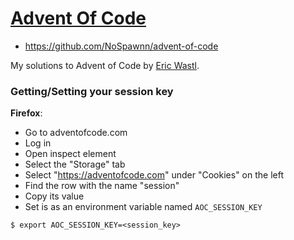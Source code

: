 # [Advent Of Code](https://adventofcode.com)

- <https://github.com/NoSpawnn/advent-of-code>

My solutions to Advent of Code by [Eric Wastl](http://was.tl/).

### Getting/Setting your session key

**Firefox**:

- Go to adventofcode.com
- Log in
- Open inspect element
- Select the "Storage" tab
- Select "<https://adventofcode.com>" under "Cookies" on the left
- Find the row with the name "session"
- Copy its value
- Set is as an environment variable named `AOC_SESSION_KEY`

```shell
$ export AOC_SESSION_KEY=<session_key>
```
